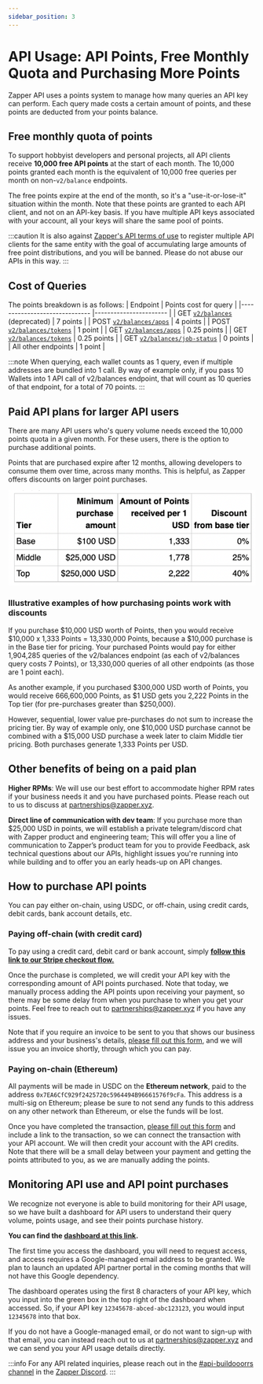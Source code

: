 ```yaml
---
sidebar_position: 3
---
```


# API Usage: API Points, Free Monthly Quota and Purchasing More Points

Zapper API uses a points system to manage how many queries an API key can perform. Each query made costs a certain amount of points, and these points are deducted from your points balance.

## Free monthly quota of points

To support hobbyist developers and personal projects, all API clients receive **10,000 free API points** at the start of each month.  The 10,000 points granted each month is the equivalent of 10,000 free queries per month on non-`v2/balance` endpoints.

The free points expire at the end of the month, so it's a "use-it-or-lose-it" situation within the month. Note that these points are granted to each API client, and not on an API-key basis. If you have multiple API keys associated with your account, all your keys will share the same pool of points.

:::caution
It is also against [Zapper's API terms of use](https://zapper.xyz/docs/api-terms-of-use.pdf) to register multiple API clients for the same  entity with the goal of accumulating large amounts of free point distributions, and you will be banned. Please do not abuse our APIs in this way.
:::

## Cost of Queries

The points breakdown is as follows:
| Endpoint                     	| Points cost for query 	|
|------------------------------	|-----------------------	|
| GET [`v2/balances`](https://docs.zapper.xyz/docs/apis/api-syntax#v2balances) (deprecated) 	| 7 points              	|
| POST [`v2/balances/apps`](https://docs.zapper.xyz/docs/apis/api-syntax#v2balancesapps)        	| 4 points              	|
| POST [`v2/balances/tokens`](https://docs.zapper.xyz/docs/apis/api-syntax#v2nftusertokens)      	| 1 point               	|
| GET [`v2/balances/apps`](https://docs.zapper.xyz/docs/apis/api-syntax#v2balancesapps)         	| 0.25 points           	|
| GET [`v2/balances/tokens`](https://docs.zapper.xyz/docs/apis/api-syntax#v2nftusertokens)      	| 0.25 points           	|
| GET [`v2/balances/job-status`](https://docs.zapper.xyz/docs/apis/api-syntax#v2balancesjob-status)   	| 0 points              	|
| All other endpoints          	| 1 point               	|

:::note
When querying, each wallet counts as 1 query, even if multiple addresses are bundled into 1 call. By way of example only, if you pass 10 Wallets into 1 API call of v2/balances endpoint, that will count as 10 queries of that endpoint, for a total of 70 points.
:::

## Paid API plans for larger API users

There are many API users who's query volume needs exceed the 10,000 points quota in a given month. For these users, there is the option to purchase additional points.

Points that are purchased expire after 12 months, allowing developers to consume them over time, across many months. This is helpful, as Zapper offers discounts on larger point purchases.

![Breakdown of amount of points received per USD](../../static/img/assets/points_purchase_table.png)

### Illustrative examples of how purchasing points work with discounts

If you purchase $10,000 USD worth of Points, then you would receive $10,000 x 1,333 Points = 13,330,000 Points, because a $10,000 purchase is in the Base tier for pricing. Your purchased Points would pay for either 1,904,285 queries of the v2/balances endpoint (as each of v2/balances query costs 7 Points), or 13,330,000 queries of all other endpoints (as those are 1 point each).

As another example, if you purchased $300,000 USD worth of Points, you would receive 666,600,000 Points, as $1 USD gets you 2,222 Points in the Top tier (for pre-purchases greater than $250,000).

However, sequential, lower value pre-purchases do not sum to increase the pricing tier. By way of example only, one $10,000 USD purchase cannot be combined with a $15,000 USD purchase a week later to claim Middle tier pricing. Both purchases generate 1,333 Points per USD.

## Other benefits of being on a paid plan

**Higher RPMs**: We will use our best effort to accommodate higher RPM rates if your business needs it and you have purchased points. Please reach out to us to discuss at [partnerships@zapper.xyz](mailto:partnerships@zapper.xyz).

**Direct line of communication with dev team**: If you purchase more than $25,000 USD in points, we will establish a private telegram/discord chat with Zapper product and engineering team; This will offer you a line of communication to Zapper’s product team for you to provide Feedback, ask technical questions about our APIs, highlight issues you're running into while building and to offer you an early heads-up on API changes.

## How to purchase API points

You can pay either on-chain, using USDC, or off-chain, using credit cards, debit cards, bank account details, etc.

### Paying off-chain (with credit card)

To pay using a credit card, debit card or bank account, simply **[follow this link to our Stripe checkout flow.](https://buy.stripe.com/8wMcPb8fC2jl1wI8wz)**

Once the purchase is completed, we will credit your API key with the corresponding amount of API points purchased. Note that today, we manually process adding the API points upon receiving your payment, so there may be some delay from when you purchase to when you get your points. Feel free to reach out to [partnerships@zapper.xyz](mailto:partnerships@zapper.xyz) if you have any issues.

Note that if you require an invoice to be sent to you that shows our business address and your business's details, [please fill out this form](https://zapperfi.zendesk.com/hc/en-us/requests/new?ticket_form_id=10132222946321), and we will issue you an invoice shortly, through which you can pay.

### Paying on-chain (Ethereum)

All payments will be made in USDC on the **Ethereum network**, paid to the address `0x7EA6CfC929f2425720c5964494B96661576f9cFa`. This address is a multi-sig on Ethereum; please be sure to not send any funds to this address on any other network than Ethereum, or else the funds will be lost.

Once you have completed the transaction, [please fill out this form](https://zapperfi.zendesk.com/hc/en-us/requests/new?ticket_form_id=10132222946321) and include a link to the transaction, so we can connect the transaction with your API account. We will then credit your account with the API credits. Note that there will be a small delay between your payment and getting the points attributed to you, as we are manually adding the points.

## Monitoring API use and API point purchases

We recognize not everyone is able to build monitoring for their API usage, so we have built a dashboard for API users to understand their query volume, points usage, and see their points purchase history.

**You can find the [dashboard at this link](https://datastudio.google.com/reporting/88563472-154b-44d2-aba4-339e9f4ba674).**

The first time you access the dashboard, you will need to request access, and access requires a Google-managed email address to be granted. We plan to launch an updated API partner portal in the coming months that will not have this Google dependency.

The dashboard operates using the first 8 characters of your API key, which you input into the green box in the top right of the dashboard when accessed. So, if your API key `12345678-abced-abc123123`, you would input `12345678` into that box.

If you do not have a Google-managed email, or do not want to sign-up with that email, you can instead reach out to us at [partnerships@zapper.xyz](mailto:partnerships@zapper.xyz) and we can send you your API usage details directly.

:::info
For any API related inquiries, please reach out in the
[#api-buildooorrs channel](https://discord.com/channels/647279669388771329/650654989202489354)
in the [Zapper Discord](https://zapper.xyz/discord).
:::
